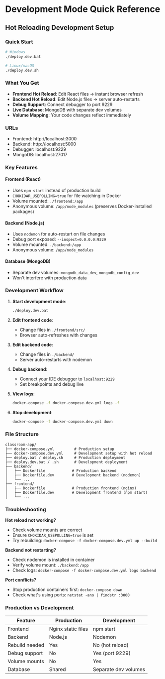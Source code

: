 # Development Mode Quick Reference

## Hot Reloading Development Setup

### Quick Start
```bash
# Windows
./deploy.dev.bat

# Linux/macOS  
./deploy.dev.sh
```

### What You Get
- **Frontend Hot Reload**: Edit React files → instant browser refresh
- **Backend Hot Reload**: Edit Node.js files → server auto-restarts
- **Debug Support**: Connect debugger to port 9229
- **Live Database**: MongoDB with separate dev volumes
- **Volume Mapping**: Your code changes reflect immediately

### URLs
- Frontend: http://localhost:3000 
- Backend: http://localhost:5000   
- Debugger: localhost:9229 
- MongoDB: localhost:27017 

### Key Features

#### Frontend (React)
- Uses `npm start` instead of production build
- `CHOKIDAR_USEPOLLING=true` for file watching in Docker
- Volume mounted: `./frontend:/app`
- Anonymous volume: `/app/node_modules` (preserves Docker-installed packages)

#### Backend (Node.js)
- Uses `nodemon` for auto-restart on file changes
- Debug port exposed: `--inspect=0.0.0.0:9229`
- Volume mounted: `./backend:/app`
- Anonymous volume: `/app/node_modules`

#### Database (MongoDB)
- Separate dev volumes: `mongodb_data_dev`, `mongodb_config_dev`
- Won't interfere with production data

### Development Workflow

1. **Start development mode**:
   ```bash
   ./deploy.dev.bat
   ```

2. **Edit frontend code**:
   - Change files in `./frontend/src/`
   - Browser auto-refreshes with changes

3. **Edit backend code**:
   - Change files in `./backend/`
   - Server auto-restarts with nodemon

4. **Debug backend**:
   - Connect your IDE debugger to `localhost:9229`
   - Set breakpoints and debug live

5. **View logs**:
   ```bash
   docker-compose -f docker-compose.dev.yml logs -f
   ```

6. **Stop development**:
   ```bash
   docker-compose -f docker-compose.dev.yml down
   ```

### File Structure
```
classroom-app/
├── docker-compose.yml         # Production setup
├── docker-compose.dev.yml     # Development setup with hot reload
├── deploy.bat / deploy.sh     # Production deployment
├── deploy.dev.bat / .sh       # Development deployment
├── backend/
│   ├── Dockerfile            # Production backend
│   ├── Dockerfile.dev        # Development backend (nodemon)
│   └── ...
├── frontend/
│   ├── Dockerfile            # Production frontend (nginx)
│   ├── Dockerfile.dev        # Development frontend (npm start)
│   └── ...
```

### Troubleshooting

**Hot reload not working?**
- Check volume mounts are correct
- Ensure `CHOKIDAR_USEPOLLING=true` is set
- Try rebuilding: `docker-compose -f docker-compose.dev.yml up --build`

**Backend not restarting?**
- Check nodemon is installed in container
- Verify volume mount: `./backend:/app`
- Check logs: `docker-compose -f docker-compose.dev.yml logs backend`

**Port conflicts?**
- Stop production containers first: `docker-compose down`
- Check what's using ports: `netstat -ano | findstr :3000`

### Production vs Development

| Feature | Production | Development |
|---------|------------|-------------|
| Frontend | Nginx static files | npm start |
| Backend | Node.js | Nodemon |
| Rebuild needed | Yes | No (hot reload) |
| Debug support | No | Yes (port 9229) |
| Volume mounts | No | Yes |
| Database | Shared | Separate dev volumes |
